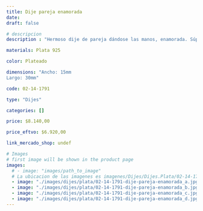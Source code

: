 ```yaml
---
title: Dije pareja enamorada
date: 
draft: false

# descripcion
description : "Hermoso dije de pareja dándose las manos, enamorada. Súper detallado. Sus piecitos son móviles. Significa unión y amor."

materials: Plata 925

color: Plateado

dimensions: "Ancho: 15mm 
Largo: 30mm"

code: 02-14-1791

type: "Dijes"

categories: []

price: $8.140,00

price_eftvo: $6.920,00

link_mercado_shop: undef

# Images
# first image will be shown in the product page
images:
  # - image: "images/path_to_image"
  # La ubicacion de las imagenes es imagenes/Dijes/Dijes.Plata/02-14-1791-dije-pareja-enamorada
  - image: "./images/dijes/plata/02-14-1791-dije-pareja-enamorada_a.jpg"
  - image: "./images/dijes/plata/02-14-1791-dije-pareja-enamorada_b.jpg"
  - image: "./images/dijes/plata/02-14-1791-dije-pareja-enamorada_c.jpg"
  - image: "./images/dijes/plata/02-14-1791-dije-pareja-enamorada_d.jpg"
---
```

